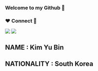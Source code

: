 ### Welcome to my Github 👋

### ❤ Connect 💙

<a href="https://www.instagram.com/starkyb99/" target="_blank"><img src="https://img.shields.io/badge/instargram-E4405F?style=flat-square&logo=Instagram&logoColor=white"/></a>
<a href="#" target="_blank"><img src="https://img.shields.io/badge/yb010626@gmail.com-EA4335?style=flat-square&logo=gmail&logoColor=white"/></a>

## NAME : Kim Yu Bin
## NATIONALITY : South Korea
